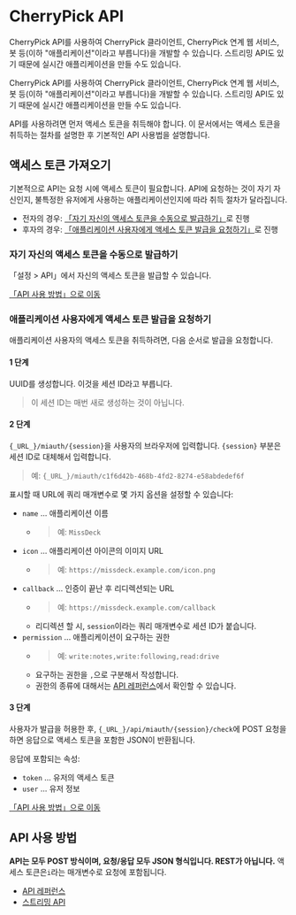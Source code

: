 # CherryPick API

CherryPick API를 사용하여 CherryPick 클라이언트, CherryPick 연계 웹 서비스, 봇 등(이하 "애플리케이션"이라고 부릅니다)을 개발할 수 있습니다.
스트리밍 API도 있기 때문에 실시간 애플리케이션을 만들 수도 있습니다.

CherryPick API를 사용하여 CherryPick 클라이언트, CherryPick 연계 웹 서비스, 봇 등(이하 "애플리케이션"이라고 부릅니다)을 개발할 수 있습니다. 스트리밍 API도 있기 때문에 실시간 애플리케이션을 만들 수도 있습니다.

API를 사용하려면 먼저 액세스 토큰을 취득해야 합니다. 이 문서에서는 액세스 토큰을 취득하는 절차를 설명한 후 기본적인 API 사용법을 설명합니다.

## 액세스 토큰 가져오기
기본적으로 API는 요청 시에 액세스 토큰이 필요합니다. API에 요청하는 것이 자기 자신인지, 불특정한 유저에게 사용하는 애플리케이션인지에 따라 취득 절차가 달라집니다.

* 전자의 경우: [「자기 자신의 액세스 토큰을 수동으로 발급하기」](#자기-자신의-액세스-토큰을-수동으로-발급하기)로 진행
* 후자의 경우: [「애플리케이션 사용자에게 액세스 토큰 발급을 요청하기」](#애플리케이션-사용자에게-액세스-토큰-발급을-요청하기)로 진행

### 자기 자신의 액세스 토큰을 수동으로 발급하기
「설정 > API」에서 자신의 액세스 토큰을 발급할 수 있습니다.

[「API 사용 방법」으로 이동](#API-사용-방법)

### 애플리케이션 사용자에게 액세스 토큰 발급을 요청하기
애플리케이션 사용자의 액세스 토큰을 취득하려면, 다음 순서로 발급을 요청합니다.

#### 1 단계

UUID를 생성합니다. 이것을 세션 ID라고 부릅니다.

> 이 세션 ID는 매번 새로 생성하는 것이 아닙니다.

#### 2 단계

`{_URL_}/miauth/{session}`을 사용자의 브라우저에 입력합니다. `{session}` 부분은 세션 ID로 대체해서 입력합니다.
> 예: `{_URL_}/miauth/c1f6d42b-468b-4fd2-8274-e58abdedef6f`

표시할 때 URL에 쿼리 매개변수로 몇 가지 옵션을 설정할 수 있습니다:
* `name` ... 애플리케이션 이름
    * > 예: `MissDeck`
* `icon` ... 애플리케이션 아이콘의 이미지 URL
    * > 예: `https://missdeck.example.com/icon.png`
* `callback` ... 인증이 끝난 후 리디렉션되는 URL
    * > 예: `https://missdeck.example.com/callback`
    * 리디렉션 할 시, `session`이라는 쿼리 매개변수로 세션 ID가 붙습니다.
* `permission` ... 애플리케이션이 요구하는 권한
    * > 예: `write:notes,write:following,read:drive`
    * 요구하는 권한을 `,`으로 구분해서 작성합니다.
    * 권한의 종류에 대해서는 [API 레퍼런스](/api-doc)에서 확인할 수 있습니다.

#### 3 단계
사용자가 발급을 허용한 후, `{_URL_}/api/miauth/{session}/check`에 POST 요청을 하면 응답으로 액세스 토큰을 포함한 JSON이 반환됩니다.

응답에 포함되는 속성:
* `token` ... 유저의 액세스 토큰
* `user` ... 유저 정보

[「API 사용 방법」으로 이동](#API-사용-방법)

## API 사용 방법
**API는 모두 POST 방식이며, 요청/응답 모두 JSON 형식입니다. REST가 아닙니다.** 액세스 토큰은`i`라는 매개변수로 요청에 포함됩니다.

* [API 레퍼런스](/api-doc)
* [스트리밍 API](./stream)

